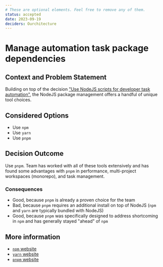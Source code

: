 ```yaml
---
# These are optional elements. Feel free to remove any of them.
status: accepted
date: 2023-09-19
deciders: Ourchitecture
---
```


# Manage automation task package dependencies

## Context and Problem Statement

Building on top of the decision ["Use NodeJS scripts for developer task automation"](./dev-tasks-using-node-scripts.md),
the NodeJS package management offers a handful of unique tool choices.

## Considered Options

-   Use `npm`
-   Use `yarn`
-   Use `pnpm`

## Decision Outcome

Use `pnpm`. Team has worked with all of these tools extensively and has found
some advantages with `pnpm` in performance, multi-project workspaces (monorepo),
and task management.

### Consequences

-   Good, because `pnpm` is already a proven choice for the team
-   Bad, because `pnpm` requires an additional install on top of NodeJS
    (`npm` and `yarn` are typically bundled with NodeJS)
-   Good, because `pnpm` was specifically designed to address shortcoming in
    `npm` and has generally stayed "ahead" of `npm`

## More information

-   [`npm` website](https://docs.npmjs.com/about-npm)
-   [`yarn` website](https://yarnpkg.com/)
-   [`pnpm` website](https://pnpm.io/)
